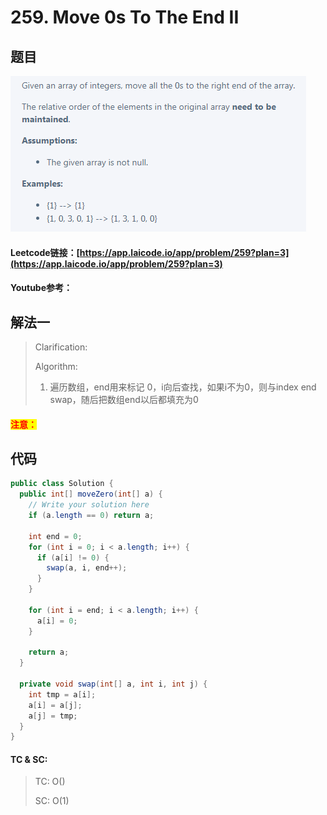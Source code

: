 # 259. Move 0s To The End II

## 题目

![](<../../.gitbook/assets/image (158) (1).png>)

#### Leetcode链接：[https://app.laicode.io/app/problem/259?plan=3](https://app.laicode.io/app/problem/259?plan=3)

#### Youtube参考：

## 解法一

> Clarification:&#x20;
>
> Algorithm:&#x20;
>
> 1. 遍历数组，end用来标记 0，i向后查找，如果i不为0，则与index end swap，随后把数组end以后都填充为0

#### <mark style="color:red;">注意：</mark>

## 代码

```java
public class Solution {
  public int[] moveZero(int[] a) {
    // Write your solution here
    if (a.length == 0) return a;

    int end = 0;
    for (int i = 0; i < a.length; i++) {
      if (a[i] != 0) {
        swap(a, i, end++);
      }
    }

    for (int i = end; i < a.length; i++) {
      a[i] = 0;
    }

    return a;
  }

  private void swap(int[] a, int i, int j) {
    int tmp = a[i];
    a[i] = a[j];
    a[j] = tmp;
  }
}

```

#### TC & SC:&#x20;

> TC: O()
>
> SC: O(1)
